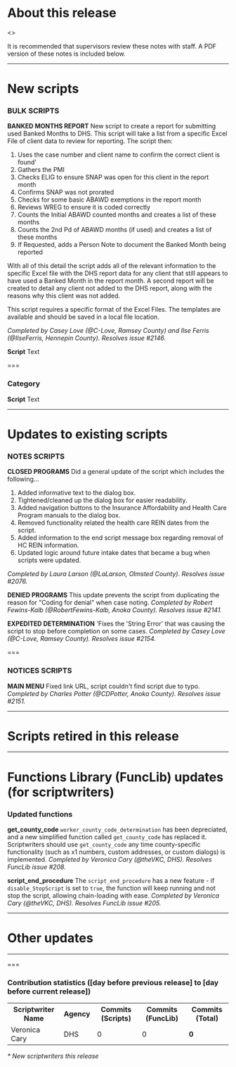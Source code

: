 About this release
===
<<INFO ABOUT THE RELEASE WILL GO HERE>>

It is recommended that supervisors review these notes with staff. A PDF version of these notes is included below.

--------------------------------------------------------------------------------------------------------------------------------------------------------------------
New scripts
===
### BULK SCRIPTS
**BANKED MONTHS REPORT**
New script to create a report for submitting used Banked Months to DHS. This script will take a list from a specific Excel File of client data to review for reporting. The script then:
  1. Uses the case number and client name to confirm the correct client is found'
  2. Gathers the PMI
  3. Checks ELIG to ensure SNAP was open for this client in the report month
  4. Confirms SNAP was not prorated
  5. Checks for some basic ABAWD exemptions in the report month
  6. Reviews WREG to ensure it is coded correctly
  7. Counts the Initial ABAWD counted months and creates a list of these months
  8. Counts the 2nd Pd of ABAWD months (if used) and creates a list of these months
  9. If Requested, adds a Person Note to document the Banked Month being reported

With all of this detail the script adds all of the relevant information to the specific Excel file with the DHS report data for any client that still appears to have used a Banked Month in the report month. A second report will be created to detail any client not added to the DHS report, along with the reasons why this client was not added. 

This script requires a specific format of the Excel Files. The templates are available and should be saved in a local file location.

*Completed by Casey Love (@C-Love, Ramsey County) and Ilse Ferris (@IlseFerris, Hennepin County). Resolves issue #2146.*

**Script**
Text

===
### Category
**Script**
Text

--------------------------------------------------------------------------------------------------------------------------------------------------------------------
Updates to existing scripts
===
### NOTES SCRIPTS
**CLOSED PROGRAMS**
Did a general update of the script which includes the following...

1. Added informative text to the dialog box.
2. Tightened/cleaned up the dialog box for easier readability.
3. Added navigation buttons to the Insurance Affordability and Health Care Program manuals to the dialog box.
4. Removed functionality related the health care REIN dates from the script.
5. Added information to the end script message box regarding removal of HC REIN information.
6. Updated logic around future intake dates that became a bug when scripts were updated.

*Completed by Laura Larson (@LaLarson, Olmsted County). Resolves issue #2076.*

**DENIED PROGRAMS**
This update prevents the script from duplicating the reason for "Coding for denial" when case noting. *Completed by Robert Fewins-Kalb (@RobertFewins-Kalb, Anoka County). Resolves issue #2141.*

**EXPEDITED DETERMINATION**
'Fixes the 'String Error' that was causing the script to stop before completion on some cases. *Completed by Casey Love (@C-Love, Ramsey County). Resolves issue #2154.*

===
### NOTICES SCRIPTS
**MAIN MENU**
Fixed link URL, script couldn't find script due to typo. *Completed by Charles Potter (@CDPotter, Anoka County). Resolves issue #2151.*

--------------------------------------------------------------------------------------------------------------------------------------------------------------------
Scripts retired in this release
===

--------------------------------------------------------------------------------------------------------------------------------------------------------------------
Functions Library (FuncLib) updates (for scriptwriters)
===
### Updated functions
**get_county_code**
`worker_county_code_determination` has been depreciated, and a new simplified function called `get_county_code` has replaced it. Scriptwriters should use `get_county_code` any time county-specific functionality (such as x1 numbers, custom addresses, or custom dialogs) is implemented. *Completed by Veronica Cary (@theVKC, DHS). Resolves FuncLib issue #208.*

**script_end_procedure**
The `script_end_procedure` has a new feature - if `disable_StopScript` is set to `true`, the function will keep running and not stop the script, allowing chain-loading with ease. *Completed by Veronica Cary (@theVKC, DHS). Resolves FuncLib issue #205.*

--------------------------------------------------------------------------------------------------------------------------------------------------------------------
Other updates
===

--------------------------------------------------------------------------------------------------------------------------------------------------------------------
===
### Contribution statistics ([day before previous release] to [day before current release])

<table>
    <tr>
        <th>Scriptwriter Name</th>
        <th>Agency</th>
        <th>Commits (Scripts)</th>
        <th>Commits (FuncLib)</th>
        <th>Commits (Total)</th>
    </tr>
    <tr>
        <td>Veronica Cary</td>
        <td>DHS</td>
        <td>0</td>
        <td>0</td>
        <td><b>0</b></td>
    </tr>
</table>

<i>* New scriptwriters this release</i>
